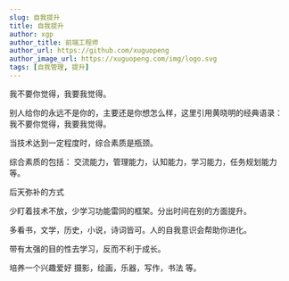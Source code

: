 ```yaml
---
slug: 自我提升
title: 自我提升
author: xgp
author_title: 前端工程师
author_url: https://github.com/xuguopeng
author_image_url: https://xuguopeng.com/img/logo.svg
tags: [自我管理, 提升]
---
```

我不要你觉得，我要我觉得。

<!-- truncate -->

别人给你的永远不是你的，主要还是你想怎么样，这里引用黄晓明的经典语录： 我不要你觉得，我要我觉得。

当技术达到一定程度时，综合素质是瓶颈。

综合素质的包括： 交流能力，管理能力，认知能力，学习能力，任务规划能力等。

后天弥补的方式

少盯着技术不放，少学习功能雷同的框架。分出时间在别的方面提升。

多看书，文学，历史，小说，诗词皆可。人的自我意识会帮助你进化。

带有太强的目的性去学习，反而不利于成长。

培养一个兴趣爱好 摄影，绘画，乐器，写作，书法 等。

